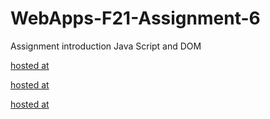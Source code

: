 # WebApps-F21-Assignment-6
Assignment introduction Java Script and DOM

[hosted at](https://44-563-webapps-f21.github.io/webapps-f21-assignment-6-shashankaravichaparala/pass.html)

[hosted at](https://44-563-webapps-f21.github.io/webapps-f21-assignment-6-shashankaravichaparala/arithmetic.html)

[hosted at](https://44-563-webapps-f21.github.io/webapps-f21-assignment-6-shashankaravichaparala/car.html)